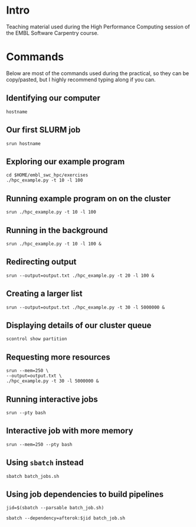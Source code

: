 # Intro

Teaching material used during the High Performance Computing session of the EMBL Software Carpentry course.

# Commands

Below are most of the commands used during the practical, so they can be copy/pasted, but I highly recommend typing along if you can.

## Identifying our computer

```
hostname
```

## Our first SLURM job

```
srun hostname
```

## Exploring our example program

```
cd $HOME/embl_swc_hpc/exercises
./hpc_example.py -t 10 -l 100
```

## Running example program on on the cluster

```
srun ./hpc_example.py -t 10 -l 100
```

## Running in the background

```
srun ./hpc_example.py -t 10 -l 100 &
```

## Redirecting output

```
srun --output=output.txt ./hpc_example.py -t 20 -l 100 &
```

## Creating a larger list

```
srun --output=output.txt ./hpc_example.py -t 30 -l 5000000 &
```

## Displaying details of our cluster queue

```
scontrol show partition
```

## Requesting more resources

```
srun --mem=250 \
--output=output.txt \
./hpc_example.py -t 30 -l 5000000 &
```

## Running interactive jobs
```
srun --pty bash
```

## Interactive job with more memory
```
srun --mem=250 --pty bash
```

## Using `sbatch` instead

```
sbatch batch_jobs.sh
```

## Using job dependencies to build pipelines

```
jid=$(sbatch --parsable batch_job.sh)

sbatch --dependency=afterok:$jid batch_job.sh
```
